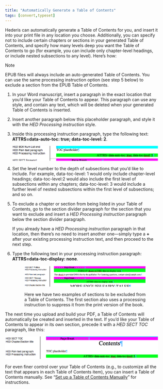 ```yaml
---
title: "Automatically Generate a Table of Contents"
tags: [convert,typeset]
---
```

 
<html><body><section data-type="chapter" class="hsecchapter" data-hederis-type="hsecchapter" id="autogen-a-toc" data-pi-attrs="id: autogen-a-toc; data-tags: convert,typeset;" role="doc-chapter" data-tags="convert,typeset" data-author-name=" " data-book-title=" " title="Automatically Generate a Table of Contents"><p class="hblkp" data-hederis-type="hblkp" id="p5x9GjmHn">Hederis can automatically generate a Table of Contents for you, and insert it into your print file in any location you choose. Additionally, you can specify not to include certain chapters or sections in your generated Table of Contents, and specify how many levels deep you want the Table of Contents to go (for example, you can include only chapter-level headings, or include nested subsections to any level). Here&#8217;s how:</p><div class="hwprbox box" data-hederis-type="hwprbox" id="pGYjZDs9z" data-type="sidebar"><p class="hblktype" data-hederis-type="hblktype" id="pls7BsJR9">Note</p><p class="hblkp" data-hederis-type="hblkp" id="pEsv6vPuo">EPUB files will always include an auto-generated Table of Contents. You can use the same processing instruction option (see step 5 below) to exclude a section from the EPUB Table of Contents.</p></div><ol class="hwprnumlist" data-hederis-type="hwprnumlist" id="pZRQisBGg"><li class="hblkoli" data-hederis-type="hblkoli" id="li2ZIK8F4q"><p class="hblkoli" data-hederis-type="hblklip" id="pdAxcn2ie">In your Word manuscript, insert a paragraph in the exact location that you&#8217;d like your Table of Contents to appear. This paragraph can use any style, and contain any text, which will be deleted when your generated Table of Contents is inserted.</p></li><li class="hblkoli" data-hederis-type="hblkoli" id="lispe0ubrl"><p class="hblkoli" data-hederis-type="hblklip" id="pbdFSD5rP">Insert another paragraph below this placeholder paragraph, and style it with the <em data-hederis-type="hspanem" id="pwS88EXcq">HED Processing instruction</em> style.</p></li><li class="hblkoli" data-hederis-type="hblkoli" id="lis4yiZGkY"><p class="hblkoli" data-hederis-type="hblklip" id="ptwIk4hFA">Inside this processing instruction paragraph, type the following text: <strong data-hederis-type="hspanstrong" id="pFlolmjrb">ATTRS=data-auto-toc: true; data-toc-level: 2</strong>. </p><img data-hederis-type="hblkimg" class="hblkimg" id="pYX7NDmXd" src="/images/tocplaceholder.png" data-img-src="/images/tocplaceholder.png"/></li><li class="hblkoli" data-hederis-type="hblkoli" id="liBv6D1wsx"><p class="hblkoli" data-hederis-type="hblklip" id="prXEF7Sdl">Set the level number to the depth of subsections that you&#8217;d like to include. For example, data-toc-level: 1 would only include chapter-level headings; data-toc-level:2 would also include the first level of subsections within any chapters; data-toc-level: 3 would include a further level of nested subsections within the first level of subsections; and so on.</p></li><li class="hblkoli" data-hederis-type="hblkoli" id="liRC7h7w4w"><p class="hblkoli" data-hederis-type="hblklip" id="pAWLbHWKZ">To exclude a chapter or section from being listed in your Table of Contents, go to the section divider paragraph for the section that you want to exclude and insert a <em class="hspanem" data-hederis-type="hspanem" id="phi8AKoJA">HED Processing instruction</em> paragraph below the section divider paragraph. </p><p class="hblklicont" data-hederis-type="hblklicont" id="pNpCLI5Br">If you already have a <em class="hspanem" data-hederis-type="hspanem" id="pr2uJoVPH">HED Processing instruction</em> paragraph in that location, then there&#8217;s no need to insert another one&#8212;simply type a <strong class="hspanstrong" data-hederis-type="hspanstrong" id="pUBZV8VZI">+</strong> after your existing processing instruction text, and then proceed to the next step.</p></li><li class="hblkoli" data-hederis-type="hblkoli" id="liXdMAfaxO"><p class="hblkoli" data-hederis-type="hblklip" id="pgGFqcDSh">Type the following text in your processing instruction paragraph: <strong class="hspanstrong" data-hederis-type="hspanstrong" id="pZVRK6AyF">ATTRS=data-toc-display: none</strong>.</p><figure class="hwprfig" data-hederis-type="hwprfig" id="pgNVlAiOJ"><img data-hederis-type="hblkimg" class="hblkimg" id="pNuikkthM" src="/images/tocexclude.png" data-img-src="/images/tocexclude.png"/><p class="hblkcaption" data-hederis-type="hblkcaption" id="pifZJHpgA">Here we have two examples of sections to be excluded from a Table of Contents. The first section also uses a processing instruction to suppress it from the print version of the book.</p></figure></li></ol><p class="hblkp" data-hederis-type="hblkp" id="pWbrOyoYf">The next time you upload and build your PDF, a Table of Contents will automatically be created and inserted in the text. If you&#8217;d like your Table of Contents to appear in its own section, precede it with a <em class="hspanem" data-hederis-type="hspanem" id="pCKaznC9s">HED SECT TOC</em> paragraph, like this:</p><img data-hederis-type="hblkimg" class="hblkimg" id="papZlr2g9" src="/images/tocsection.png" data-img-src="/images/tocsection.png"/><p class="hblkp" data-hederis-type="hblkp" id="pdFk2gHlb">For even finer control over your Table of Contents (e.g., to customize all the text that appears in each Table of Contents item), you can insert a Table of Contents manually. See &#8220;<a href="{% link _docs/setup-a-toc.md %}" class="hspana" data-hederis-type="hspana" id="psYdJPSuW">Set up a Table of Contents Manually</a>&#8221; for instructions.</p></section></body></html>
